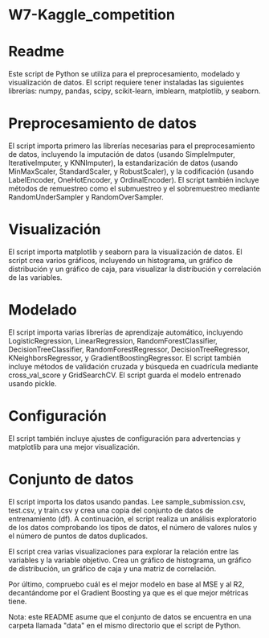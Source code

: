 # W7-Kaggle_competition

# Readme

Este script de Python se utiliza para el preprocesamiento, modelado y visualización de datos. El script requiere tener instaladas las siguientes librerías: numpy, pandas, scipy, scikit-learn, imblearn, matplotlib, y seaborn.

# Preprocesamiento de datos

El script importa primero las librerías necesarias para el preprocesamiento de datos, incluyendo la imputación de datos (usando SimpleImputer, IterativeImputer, y KNNImputer), la estandarización de datos (usando MinMaxScaler, StandardScaler, y RobustScaler), y la codificación (usando LabelEncoder, OneHotEncoder, y OrdinalEncoder). El script también incluye métodos de remuestreo como el submuestreo y el sobremuestreo mediante RandomUnderSampler y RandomOverSampler.

# Visualización

El script importa matplotlib y seaborn para la visualización de datos. El script crea varios gráficos, incluyendo un histograma, un gráfico de distribución y un gráfico de caja, para visualizar la distribución y correlación de las variables.

# Modelado

El script importa varias librerías de aprendizaje automático, incluyendo LogisticRegression, LinearRegression, RandomForestClassifier, DecisionTreeClassifier, RandomForestRegressor, DecisionTreeRegressor, KNeighborsRegressor, y GradientBoostingRegressor. El script también incluye métodos de validación cruzada y búsqueda en cuadrícula mediante cross_val_score y GridSearchCV. El script guarda el modelo entrenado usando pickle.

# Configuración

El script también incluye ajustes de configuración para advertencias y matplotlib para una mejor visualización.

# Conjunto de datos

El script importa los datos usando pandas. Lee sample_submission.csv, test.csv, y train.csv y crea una copia del conjunto de datos de entrenamiento (df). A continuación, el script realiza un análisis exploratorio de los datos comprobando los tipos de datos, el número de valores nulos y el número de puntos de datos duplicados.

El script crea varias visualizaciones para explorar la relación entre las variables y la variable objetivo. Crea un gráfico de histograma, un gráfico de distribución, un gráfico de caja y una matriz de correlación.

Por último, compruebo cuál es el mejor modelo en base al MSE y al R2, decantándome por el Gradient Boosting ya que es el que mejor métricas tiene.

Nota: este README asume que el conjunto de datos se encuentra en una carpeta llamada "data" en el mismo directorio que el script de Python.
